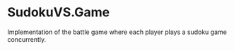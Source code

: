 ﻿# SudokuVS.Game

Implementation of the battle game where each player plays a sudoku game concurrently.
